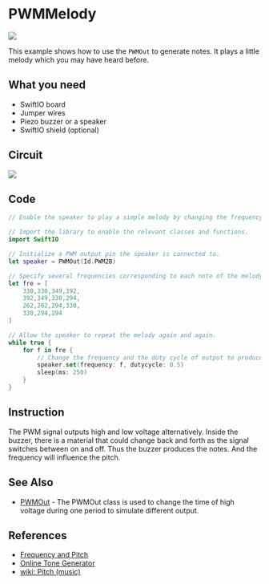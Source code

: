 # PWMMelody

![](../../.gitbook/assets/PWM%20%281%29%20%281%29.gif)

This example shows how to use the `PWMOut` to generate notes. It plays a little melody which you may have heard before.

## What you need

* SwiftIO board
* Jumper wires
* Piezo buzzer or a speaker
* SwiftIO shield \(optional\)

## Circuit

![](../../.gitbook/assets/PWMSoundOutput%20%281%29.png)

## Code

```swift
// Enable the speaker to play a simple melody by changing the frequency of PWM output.

// Import the library to enable the relevant classes and functions.
import SwiftIO

// Initialize a PWM output pin the speaker is connected to.
let speaker = PWMOut(Id.PWM2B)

// Specify several frequencies corresponding to each note of the melody. 
let fre = [
    330,330,349,392,
    392,349,330,294,
    262,262,294,330,
    330,294,294
]

// Allow the speaker to repeat the melody again and again.
while true {
    for f in fre {
        // Change the frequency and the duty cycle of output to produce each note.
        speaker.set(frequency: f, dutycycle: 0.5)
        sleep(ms: 250)
    }
}
```

## Instruction

The PWM signal outputs high and low voltage alternatively. Inside the buzzer, there is a material that could change back and forth as the signal switches between on and off. Thus the buzzer produces the notes. And the frequency will influence the pitch. 

## See Also

* [PWMOut](https://swiftioapi.madmachine.io/Classes/PWMOut.html) - The PWMOut class is used to change the time of high voltage during one period to simulate different output. 

## References

* [Frequency and Pitch](http://www.vias.org/crowhurstba/crowhurst_basic_audio_vol1_006.html)
* [Online Tone Generator](https://www.szynalski.com/tone-generator/)
* [wiki: Pitch \(music\)](https://en.wikipedia.org/wiki/Pitch_%28music%29)


